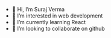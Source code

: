- 👋 Hi, I’m Suraj Verma
- 👀 I’m interested in web development
- 🌱 I’m currently learning React
- 💞️ I’m looking to collaborate on github

<!---
SurajVerma009/SurajVerma009 is a ✨ special ✨ repository because its `README.md` (this file) appears on your GitHub profile.
You can click the Preview link to take a look at your changes.
--->
